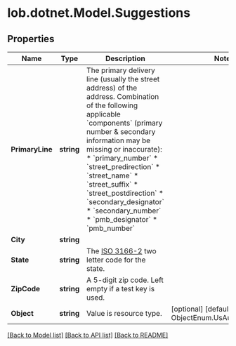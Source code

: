 # lob.dotnet.Model.Suggestions

## Properties

Name | Type | Description | Notes
------------ | ------------- | ------------- | -------------
**PrimaryLine** | **string** | The primary delivery line (usually the street address) of the address. Combination of the following applicable &#x60;components&#x60; (primary number &amp; secondary information may be missing or inaccurate): * &#x60;primary_number&#x60; * &#x60;street_predirection&#x60; * &#x60;street_name&#x60; * &#x60;street_suffix&#x60; * &#x60;street_postdirection&#x60; * &#x60;secondary_designator&#x60; * &#x60;secondary_number&#x60; * &#x60;pmb_designator&#x60; * &#x60;pmb_number&#x60;  | 
**City** | **string** |  | 
**State** | **string** | The [ISO 3166-2](https://en.wikipedia.org/wiki/ISO_3166-2) two letter code for the state.  | 
**ZipCode** | **string** | A 5-digit zip code. Left empty if a test key is used. | 
**Object** | **string** | Value is resource type. | [optional] [default to ObjectEnum.UsAutocompletion]

[[Back to Model list]](../README.md#documentation-for-models) [[Back to API list]](../README.md#documentation-for-api-endpoints) [[Back to README]](../README.md)


